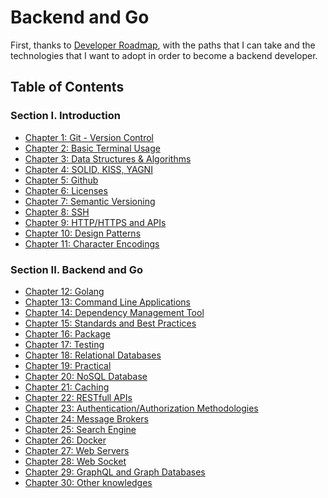 # Backend and Go

First, thanks to [Developer Roadmap][Roadmap], with the paths that I can take and the technologies that I want to adopt in order to become a backend developer.

## Table of Contents

### Section I. Introduction

- [Chapter 1: Git - Version Control][Chapter 1]
- [Chapter 2: Basic Terminal Usage][Chapter 2]
- [Chapter 3: Data Structures & Algorithms][Chapter 3]
- [Chapter 4: SOLID, KISS, YAGNI][Chapter 4]
- [Chapter 5: Github][Chapter 5]
- [Chapter 6: Licenses][Chapter 6]
- [Chapter 7: Semantic Versioning][Chapter 7]
- [Chapter 8: SSH][Chapter 8]
- [Chapter 9: HTTP/HTTPS and APIs][Chapter 9]
- [Chapter 10: Design Patterns][Chapter 10]
- [Chapter 11: Character Encodings][Chapter 11]

### Section II. Backend and Go
- [Chapter 12: Golang][Chapter 12]
- [Chapter 13: Command Line Applications][Chapter 13]
- [Chapter 14: Dependency Management Tool][Chapter 14]
- [Chapter 15: Standards and Best Practices][Chapter 15]
- [Chapter 16: Package][Chapter 16]
- [Chapter 17: Testing][Chapter 17]
- [Chapter 18: Relational Databases][Chapter 18]
- [Chapter 19: Practical][Chapter 19]
- [Chapter 20: NoSQL Database][Chapter 20]
- [Chapter 21: Caching][Chapter 21]
- [Chapter 22: RESTfull APIs][Chapter 22]
- [Chapter 23: Authentication/Authorization Methodologies][Chapter 23]
- [Chapter 24: Message Brokers][Chapter 24]
- [Chapter 25: Search Engine][Chapter 25]
- [Chapter 26: Docker][Chapter 26]
- [Chapter 27: Web Servers][Chapter 27]
- [Chapter 28: Web Socket][Chapter 28]
- [Chapter 29: GraphQL and Graph Databases][Chapter 29]
- [Chapter 30: Other knowledges][Chapter 30]

[Roadmap]: https://github.com/kamranahmedse/developer-roadmap
[Chapter 1]: ./doc/chapter1.md
[Chapter 2]: ./doc/chapter2.md
[Chapter 3]: #
[Chapter 4]: #
[Chapter 5]: #
[Chapter 6]: #
[Chapter 7]: #
[Chapter 8]: #
[Chapter 9]: #
[Chapter 10]: #
[Chapter 11]: #
[Chapter 12]: #
[Chapter 13]: #
[Chapter 14]: #
[Chapter 15]: #
[Chapter 16]: #
[Chapter 17]: #
[Chapter 18]: #
[Chapter 19]: #
[Chapter 20]: #
[Chapter 21]: #
[Chapter 22]: #
[Chapter 23]: #
[Chapter 24]: #
[Chapter 25]: #
[Chapter 26]: #
[Chapter 27]: #
[Chapter 28]: #
[Chapter 29]: #
[Chapter 30]: #